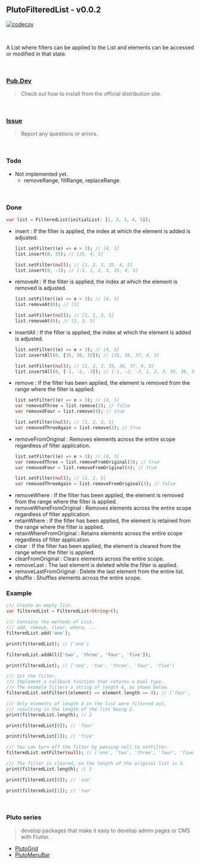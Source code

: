 ## PlutoFilteredList - v0.0.2

[![codecov](https://codecov.io/gh/bosskmk/pluto_filtered_list/branch/main/graph/badge.svg)](https://codecov.io/gh/bosskmk/pluto_filtered_list)

<br>

A List where filters can be applied to the List and elements can be accessed or modified in that state.

<br>

### [Pub.Dev](https://pub.dev/packages/pluto_filtered_list)
> Check out how to install from the official distribution site.

<br>

### [Issue](https://github.com/bosskmk/pluto_filtered_list/issues)
> Report any questions or errors.

<br>

### Todo

* Not implemented yet.
  - removeRange, fillRange, replaceRange.

<br>

### Done

  ```dart
  var list = FilteredList(initialList: [1, 2, 3, 4, 5]);
  ```

* insert : If the filter is applied, the index at which the element is added is adjusted.
  ```dart
  list.setFilter((e) => e > 3); // [4, 5]
  list.insert(0, 35); // [35, 4, 5]

  list.setFilter(null); // [1, 2, 3, 35, 4, 5]
  list.insert(0, -1); // [-1, 1, 2, 3, 35, 4, 5]
  ```
* removeAt : If the filter is applied, the index at which the element is removed is adjusted.
  ```dart
  list.setFilter((e) => e > 3); // [4, 5]
  list.removeAt(0); // [5]

  list.setFilter(null); // [1, 2, 3, 5]
  list.removeAt(0); // [2, 3, 5]
  ```
* insertAll : If the filter is applied, the index at which the element is added is adjusted.
  ```dart
  list.setFilter((e) => e > 3); // [4, 5]
  list.insertAll(0, [35, 36, 37]); // [35, 36, 37, 4, 5]

  list.setFilter(null); // [1, 2, 3, 35, 36, 37, 4, 5]
  list.insertAll(0, [-1, -2, -3]); // [-1, -2, -3, 1, 2, 3, 35, 36, 37, 4, 5]
  ```
* remove : If the filter has been applied, the element is removed from the range where the filter is applied.
  ```dart
  list.setFilter((e) => e > 3); // [4, 5]
  var removedThree = list.remove(3); // false
  var removedFour = list.remove(4); // true
  
  list.setFilter(null); // [1, 2, 3, 5]
  var removedThreeAgain = list.remove(3); // true
  ```
* removeFromOriginal : Removes elements across the entire scope regardless of filter application.
  ```dart
  list.setFilter((e) => e > 3); // [4, 5]
  var removedThree = list.removeFromOriginal(3); // true
  var removedFour = list.removeFromOriginal(4); // true
  
  list.setFilter(null); // [1, 2, 5]
  var removedThreeAgain = list.removeFromOriginal(3); // false
  ```
* removeWhere : If the filter has been applied, the element is removed from the range where the filter is applied.
* removeWhereFromOriginal : Removes elements across the entire scope regardless of filter application.
* retainWhere : If the filter has been applied, the element is retained from the range where the filter is applied.
* retainWhereFromOriginal : Retains elements across the entire scope regardless of filter application.
* clear : If the filter has been applied, the element is cleared from the range where the filter is applied.
* clearFromOriginal : Clears elements across the entire scope.
* removeLast : The last element is deleted while the filter is applied.
* removeLastFromOriginal : Delete the last element from the entire list.
* shuffle : Shuffles elements across the entire scope.

### Example
```dart
/// Create an empty list.
var filteredList = FilteredList<String>();

/// Contains the methods of List.
/// add, remove, clear, where, ...
filteredList.add('one');

print(filteredList); // ['one']

filteredList.addAll(['two', 'three', 'four', 'five']);

print(filteredList); // ['one', 'two', 'three', 'four', 'five']

/// Set the filter.
/// Implement a callback function that returns a bool type.
/// The example filters a string of length 4, as shown below.
filteredList.setFilter((element) => element.length == 4); // ['four', 'five']

/// Only elements of length 4 in the list were filtered out,
/// resulting in the length of the list being 2.
print(filteredList.length); // 2

print(filteredList[0]); // 'four'

print(filteredList[1]); // 'five'

/// You can turn off the filter by passing null to setFilter.
filteredList.setFilter(null); // ['one', 'two', 'three', 'four', 'five']

/// The filter is cleared, so the length of the original list is 5.
print(filteredList.length); // 5

print(filteredList[0]); // 'one'

print(filteredList[1]); // 'two'
```

<br>

### Pluto series
> develop packages that make it easy to develop admin pages or CMS with Flutter.
* [PlutoGrid](https://github.com/bosskmk/pluto_grid)
* [PlutoMenuBar](https://github.com/bosskmk/pluto_menu_bar)